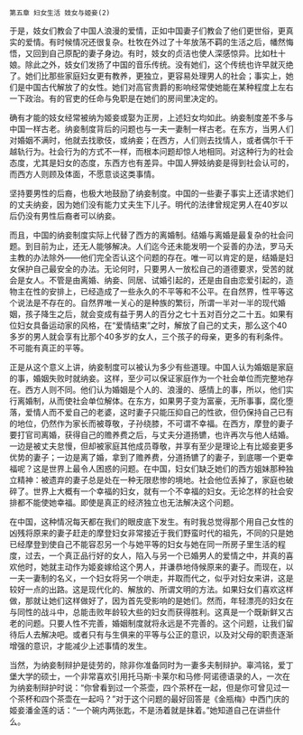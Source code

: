     第五章 妇女生活 妓女与姬妾(2) 

   于是，妓女们教会了中国人浪漫的爱情，正如中国妻子们教会了他们更世俗，更真实的爱情。有时候情况还很复杂。杜牧在外过了十年放荡不羁的生活之后，幡然悔悟，又回到自己原配的妻子身边。有时，妓女的贞洁也使人深感惊异。比如杜十娘。除此之外，妓女们发扬了中国的音乐传统。没有她们，这个传统也许早就灭绝了。她们比那些家庭妇女更有教养，更独立，更容易处理男人的社会；事实上，她们是中国古代解放了的女性。她们对高官贵爵的影响经常使她能在某种程度上左右一下政治。有的官吏的任命与免职是在她们的房间里决定的。

   确有才能的妓女经常被纳为姬妾或娶为正房，上述妇女均如此。纳妾制度差不多与中国一样古老。纳妾制度背后的问题也与一夫一妻制一样古老。在东方，当男人们对婚姻不满时，他就去找歌伎，或纳妾；在西方，人们则去找情人，或者偶尔千干越轨行为。社会行为的方式不一样，而根本问题却惊人地相同。对这种行为的社会态度，尤其是妇女的态度，东西方也有差异。中国人狎妓纳妾是得到社会认可的，而西方人则顾及体面，不愿意谈这类事情。

   坚持要男性的后裔，也极大地鼓励了纳妾制度。中国的一些妻子事实上还请求她们的丈夫纳妾，因为她们没有能力丈夫生下儿子。明代的法律曾规定男人在40岁以后仍没有男性后裔者可以纳妾。

   而且，中国的纳妾制度实际上代替了西方的离婚制。结婚与离婚是最复杂的社会问题。到目前为止，还无人能够解决。人们迄今还未能发明一个妥善的办法，罗马夭主教的办法除外——他们完全否认这个问题的存在。唯一可以肯定的是，结婚是妇女保护自己最安全的办法。无论何时，只要男人一放松自己的道德要求，受苦的就会是女人。不管是由离婚、纳妾、同居、试婚引起的，还是由自由恋爱引起的，造物主在性的安排上，已经造成了一些永久的不平等和不公平。在自然界，性平等这个说法是不存在的。自然界唯一关心的是种族的繁衍，所谓一半对一半的现代婚姻，孩子降生之后，就会变成有益于男人的百分之七十五对百分之二十五。如果有位妇女具备运动家的风格，在“爱情结束”之时，解放了自己的丈夫，那么这个40多岁的男人就会享有比那个40多岁的女人，三个孩子的母亲，更多的有利条件。不可能有真正的平等。

   正是从这个意义上讲，纳妾制度可以被认为多少有些道理。中国人认为婚姻是家庭的事，婚姻失败时就纳妾。这样，至少可以保证家庭作为一个社会单位而完整地存在。西方人则不同。他们认为婚姻是个人的、浪漫的、感情上的事，所以，他们实行离婚制，从而使社会单位解体。在东方，如果男子变为富豪，无所事事，腐化堕落，爱情人而不爱自己的老婆，这时妻子只能压抑自己的性欲，但仍保持自己已有的地位，仍然作为家长而被尊敬，子孙绕膝，不可谓不幸福。在西方，摩登的妻子要打官司离婚，获得自己的赡养费之后，与丈夫分道扬镳，也许再次与他人结婚。一边是被丈夫怠慢，但却被家庭其他成员尊敬，并享有至少是理论上有比姬妾更多优势的妻子；一边是离了婚，拿到了赡养费，分道扬镳了的妻子，到底哪一个更幸福呢？这是世界上最令人困惑的问题。在中国，妇女们缺乏她们的西方姐妹那种独立精神：被遗弃的妻子总是处在一种无限悲惨的境地。社会他位丢掉了，家庭也破碎了。世界上大概有一个幸福的妇女，就有一个不幸福的妇女。无论怎样的社会安排都不能使她幸福。即使是真正的经济独立也无法解决这个问题。

   在中国，这种情况每天都在我们的眼皮底下发生。有时我总觉得那个用自己女性的凶残将原来的妻子赶走的摩登妇女非常接近于我们野蛮时代的祖先，不同的只是她已经摩登到使自己不能容忍另一个与她平等的妇女与她在同一所房子里生活的程度，过去，一个真正品行好的女人，陷入与另一个已婚男人的爱情之中，并真的喜欢他时，她就主动作为姬妾嫁给这个男人，并谦恭地侍候原来的妻子。而现在，以一夫一妻制的名义，一个妇女将另一个哄走，并取而代之，似乎对妇女来讲，这是较好一点的出路。这是现代化的、解放的、所谓文明的方法。如果妇女们喜欢这样做，那就让她们这样做好了，因为首先受影响的是她们。然而，年轻漂亮的妇女在与同性的战斗中，总能击败年龄较大些的妇女而获得胜利。这真是一个既新鲜又古老的问题。只要人性不完善，婚姻制度就将永远是不完善的。这个问题，让我们留待后人去解决吧。或者只有与生俱来的平等与公正的意识，以及对父母的职责逐渐增强的意识，才能减少上述事情的发生。

   当然，为纳妾制辩护是徒劳的，除非你准备同时为一妻多夫制辩护。辜鸿铭，爱丁堡大学的硕士，一个非常喜欢引用托马斯·卡莱尔和马修·阿诺德语录的人，一次在为纳妾制辩护时说：“你曾看到过一个茶壶，四个茶杯在一起，但是你可曾见过一个茶杯和四个茶壶在一起吗？”对于这个问题的最好回答是《金瓶梅》中西门庆的姬妾潘金莲的话：“一个碗内两张匙，不是汤着就是抹着。”她知道自己在讲些什么。

